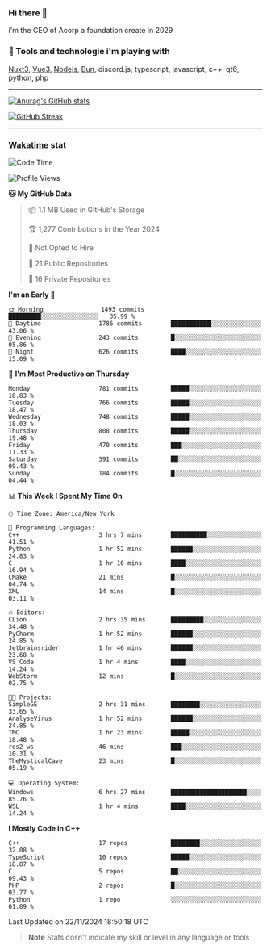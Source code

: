 ### Hi there 👋

i'm the CEO of Acorp a foundation create in 2029  

### 🧰 Tools and technologie i'm playing with

[Nuxt3](https://nuxt.com), [Vue3](https://vuejs.org/), [Nodejs](https://nodejs.org), [Bun](https://bun.sh/), discord.js, typescript, javascript, c++, qt6, python, php

---

[![Anurag's GitHub stats](https://github-readme-stats.vercel.app/api?username=ackimixs&show_icons=true&theme=github_dark&count_private=true)](https://www.ackimixs.xyz)

[![GitHub Streak](https://github-readme-streak-stats.herokuapp.com?user=Ackimixs&theme=github-dark-blue&date_format=j%20M%5B%20Y%5D&mode=weekly)](https://git.io/streak-stats)

---
 
 ### [Wakatime](https://wakatime.com/) stat

<!--START_SECTION:waka-->
![Code Time](http://img.shields.io/badge/Code%20Time-1%2C339%20hrs%205%20mins-blue)

![Profile Views](http://img.shields.io/badge/Profile%20Views-1-blue)

**🐱 My GitHub Data** 

> 📦 1.1 MB Used in GitHub's Storage 
 > 
> 🏆 1,277 Contributions in the Year 2024
 > 
> 🚫 Not Opted to Hire
 > 
> 📜 21 Public Repositories 
 > 
> 🔑 16 Private Repositories 
 > 
**I'm an Early 🐤** 

```text
🌞 Morning                1493 commits        █████████░░░░░░░░░░░░░░░░   35.99 % 
🌆 Daytime                1786 commits        ███████████░░░░░░░░░░░░░░   43.06 % 
🌃 Evening                243 commits         █░░░░░░░░░░░░░░░░░░░░░░░░   05.86 % 
🌙 Night                  626 commits         ████░░░░░░░░░░░░░░░░░░░░░   15.09 % 
```
📅 **I'm Most Productive on Thursday** 

```text
Monday                   781 commits         █████░░░░░░░░░░░░░░░░░░░░   18.83 % 
Tuesday                  766 commits         █████░░░░░░░░░░░░░░░░░░░░   18.47 % 
Wednesday                748 commits         █████░░░░░░░░░░░░░░░░░░░░   18.03 % 
Thursday                 808 commits         █████░░░░░░░░░░░░░░░░░░░░   19.48 % 
Friday                   470 commits         ███░░░░░░░░░░░░░░░░░░░░░░   11.33 % 
Saturday                 391 commits         ██░░░░░░░░░░░░░░░░░░░░░░░   09.43 % 
Sunday                   184 commits         █░░░░░░░░░░░░░░░░░░░░░░░░   04.44 % 
```


📊 **This Week I Spent My Time On** 

```text
🕑︎ Time Zone: America/New_York

💬 Programming Languages: 
C++                      3 hrs 7 mins        ██████████░░░░░░░░░░░░░░░   41.51 % 
Python                   1 hr 52 mins        ██████░░░░░░░░░░░░░░░░░░░   24.83 % 
C                        1 hr 16 mins        ████░░░░░░░░░░░░░░░░░░░░░   16.94 % 
CMake                    21 mins             █░░░░░░░░░░░░░░░░░░░░░░░░   04.74 % 
XML                      14 mins             █░░░░░░░░░░░░░░░░░░░░░░░░   03.11 % 

🔥 Editors: 
CLion                    2 hrs 35 mins       █████████░░░░░░░░░░░░░░░░   34.48 % 
PyCharm                  1 hr 52 mins        ██████░░░░░░░░░░░░░░░░░░░   24.85 % 
Jetbrainsrider           1 hr 46 mins        ██████░░░░░░░░░░░░░░░░░░░   23.68 % 
VS Code                  1 hr 4 mins         ████░░░░░░░░░░░░░░░░░░░░░   14.24 % 
WebStorm                 12 mins             █░░░░░░░░░░░░░░░░░░░░░░░░   02.75 % 

🐱‍💻 Projects: 
SimpleGE                 2 hrs 31 mins       ████████░░░░░░░░░░░░░░░░░   33.65 % 
AnalyseVirus             1 hr 52 mins        ██████░░░░░░░░░░░░░░░░░░░   24.85 % 
TMC                      1 hr 23 mins        █████░░░░░░░░░░░░░░░░░░░░   18.48 % 
ros2_ws                  46 mins             ███░░░░░░░░░░░░░░░░░░░░░░   10.31 % 
TheMysticalCave          23 mins             █░░░░░░░░░░░░░░░░░░░░░░░░   05.19 % 

💻 Operating System: 
Windows                  6 hrs 27 mins       █████████████████████░░░░   85.76 % 
WSL                      1 hr 4 mins         ████░░░░░░░░░░░░░░░░░░░░░   14.24 % 
```

**I Mostly Code in C++** 

```text
C++                      17 repos            ████████░░░░░░░░░░░░░░░░░   32.08 % 
TypeScript               10 repos            █████░░░░░░░░░░░░░░░░░░░░   18.87 % 
C                        5 repos             ██░░░░░░░░░░░░░░░░░░░░░░░   09.43 % 
PHP                      2 repos             █░░░░░░░░░░░░░░░░░░░░░░░░   03.77 % 
Python                   1 repo              ░░░░░░░░░░░░░░░░░░░░░░░░░   01.89 % 
```




 Last Updated on 22/11/2024 18:50:18 UTC
<!--END_SECTION:waka-->

> **Note**
> Stats dosn't indicate my skill or level in any language or tools
